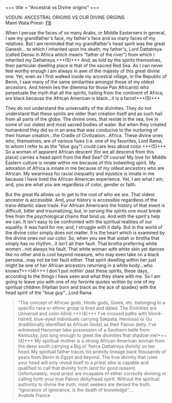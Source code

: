 +++
title = "Ancestral vs Divine origins"
+++

VODUN: ANCESTRAL ORIGINS VS OUR DIVINE ORIGINS  
Mami Wata Priest-  [FB](https://m.facebook.com/mamiwatadan/posts/vodun-ancestral-origins-vs-our-divine-originswhen-i-peruse-the-faces-of-so-many-/1045331968831874/)

When I peruse the faces of so many Arabs, or Middle Easterners in general, I see my grandfather's face, my father's face and so many faces of my relatives. But I am reminded that my grandfather's head spirit was the great Ganesh... to which I inherited upon his death; my father's, Lord Dattatreya (called Densu in Africa which means "father of the river") from which I inherited my Dattatreya.+++(5)+++ And, as told by the spirits themselves, their particular dwelling place is that of the sacred Red Sea. As I can never feel worthy enough I am always in awe of the majesty of this great divine one. Yet, even as I first walked inside my ancestral village, in the Republic of Benin, I saw many of the same similarities amongst those of my oldest ancestors. And herein lies the dilemma for those Pan Africanist who perpetuate the myth that all the spirits, hailing from the continent of Africa, are black because the African American is black...it is a farce!+++(5)+++

They do not understand the universality of the divinities. They do not understand that these spirits are older than creation itself and as such hail from all parts of the globe. The divine ones, that reside in the sea, live in some of our oldest and most sacred bodies of water. But when they created humankind they did so in an area that was conducive to the nurturing of their human creation...the Cradle of Civilization...Africa. These divine ones who, themselves, are of various hues (i.e. one of my favorites, Lord Rama, to whom I refer to as the "blue guy") could care less about color.+++(5)+++ So a woman of apparent African descent (for we all descend from this place) carries a head spirit from the Red Sea? Of course! My love for Middle Eastern culture is innate within me because of this indwelling spirit. My adoration of Africa is innate in me because of my oldest ancestors who are African. My weariness for racial inequality and injustice is innate in me because I have lived the African American experience. Yet, I am what I am; and, you are what you are regardless of color, gender or faith.

But the great Ifa allows us to get to the root of who we are. That oldest ancestor is accessible. And, your history is accessible regardless of the trans-Atlantic slave trade. For African Americans the history of that event is difficult, bitter and traumatizing; but, in serving the spirits one must break free from the psychological chains that bind us. And with the spirit's help we can. It isn't easy to be confronted with the spiritual realities of our equality. It was hard for me; and, I struggle with it daily. But in the world of the divine color simply does not matter. It is the heart which is examined by the divine ones not our color. So, when you see that sistah or brotha that simply has no rhythm...it isn't all their fault. That brotha preferring white women...not always his fault. That white woman with white skin yet dances like no other and is cool beyond measure, who may even take on a black persona...may not be her fault either. That spirit dwelling within her just might be one of her African ancestors returning in a white body...who knows?+++(4)+++ I don't put nothin' past these spirits, these days, according to the things I have seen and what they share with me. So I am going to leave you with one of my favorite quotes written by one of my spiritual children (Haitian born and black as the ace of spades) with the head spirit of the "blue guy"...Lord Rama.

> "The concept of African gods, Hindu gods, Greek, etc. belonging to a specific race or ethnic group is tired and dated. The Divinities are Universal and color-blind.+++(4)+++ I've crossed paths with blond-haired, blue-eyed individuals carrying Sakpata, Heviosso or Gu (traditionally identified as African Gods) as their Patron deity. I've witnessed Hanuman take possession of a Southern belle from Kentucky, just long enough to greet the divinities that shadow me!+++(4)+++ My spiritual mother is a strong African American woman from the deep south carrying a Big ol' fierce Dattatreya divinity on her head. My spiritual father traces his priestly lineage back thousands of years from Benin to Egypt and beyond. The true divinity that rules your head will only reveal itself to a priest who is capable and qualified to call that divinity forth (and for good reason). Unfortunately; most priest are incapable of either correctly divining or calling forth your true Patron deity/head spirit. Without the spiritual authority to divine the truth, most seekers are denied the truth. "ignorance of ignorance, is the death of knowledge"....  
> Anatole France

